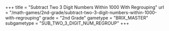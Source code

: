 +++
title = "Subtract Two 3 Digit Numbers Within 1000 With Regrouping"
url = "/math-games/2nd-grade/subtract-two-3-digit-numbers-within-1000-with-regrouping"
grade = "2nd Grade"
gametype = "BRIX_MASTER"
subgametype = "SUB_TWO_3_DIGIT_NUM_REGROUP"
+++